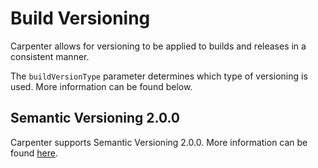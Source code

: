 # Build Versioning

Carpenter allows for versioning to be applied to builds and releases in a consistent manner.

The `buildVersionType` parameter determines which type of versioning is used. More information can be found below.

## Semantic Versioning 2.0.0

Carpenter supports Semantic Versioning 2.0.0. More information can be found [here](semver.md).

